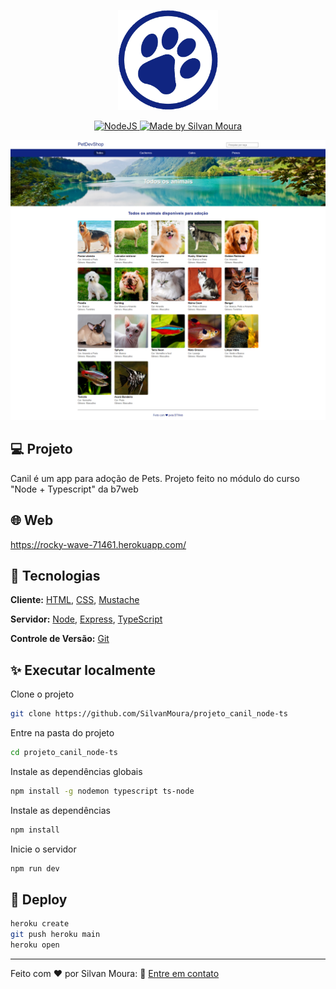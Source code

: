 <p align="center">
    <img src=".github/img/favicon.png" width="160">
</p>

<p align="center">
  <a href="https://nodejs.org/en/">
    <img src="https://img.shields.io/static/v1?label=Node&message=JS&color=blue?style=plastic&logo=Node.js" alt="NodeJS" />
  </a>
	
  <a href="https://www.linkedin.com/in/luizpedrosm">  
    <img alt="Made by Silvan Moura" src="https://img.shields.io/badge/made%20by-SilvanMoura-blue">
  </a>  
</p>

<p align="center">
    <img alt="Home" title="Home" src=".github/img/homeUpdate.png" />
</p>

## 💻 Projeto

Canil é um app para adoção de Pets. Projeto feito no módulo do curso "Node + Typescript" da b7web

## 🌐 Web

https://rocky-wave-71461.herokuapp.com/

## 🧱 Tecnologias

**Cliente:** [HTML](https://www.w3schools.com/html), [CSS](https://www.w3schools.com/css), [Mustache](https://github.com/janl/mustache.js)

**Servidor:** [Node](https://nodejs.org), [Express](https://expressjs.com), [TypeScript](https://www.typescriptlang.org)

**Controle de Versão:** [Git](https://git-scm.com/)

## ✨ Executar localmente

Clone o projeto

```bash
git clone https://github.com/SilvanMoura/projeto_canil_node-ts
```

Entre na pasta do projeto

```bash
cd projeto_canil_node-ts
```

Instale as dependências globais

```bash
npm install -g nodemon typescript ts-node
```

Instale as dependências

```bash
npm install
```

Inicie o servidor

```bash
npm run dev
```

## 🚀 Deploy

```bash
heroku create
git push heroku main
heroku open
```

---

Feito com ❤️ por Silvan Moura: 👋 [Entre em contato](https://www.linkedin.com/in/silvanmoura/)
